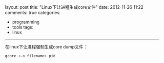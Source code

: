 layout: post
title: "Linux下让进程生成core文件"
date: 2012-11-26 11:22
comments: true
categories: 
 - programming
 - tools
tags: 
  - linux
---

在linux下让进程强制生成core dump文件：

```sh
gcore <-o filename> pid
```

